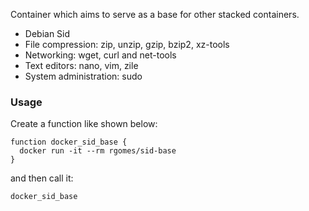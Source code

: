 Container which aims to serve as a base for other stacked containers.

* Debian Sid
* File compression: zip, unzip, gzip, bzip2, xz-tools
* Networking: wget, curl and net-tools
* Text editors: nano, vim, zile
* System administration: sudo


### Usage

Create a function like shown below:

    function docker_sid_base {
      docker run -it --rm rgomes/sid-base
    }

and then call it:

    docker_sid_base
